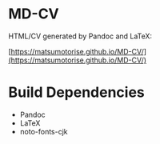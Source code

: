 # MD-CV
HTML/CV generated by Pandoc and LaTeX:

[https://matsumotorise.github.io/MD-CV/](https://matsumotorise.github.io/MD-CV/)

# Build Dependencies
+ Pandoc
+ LaTeX
+ noto-fonts-cjk
